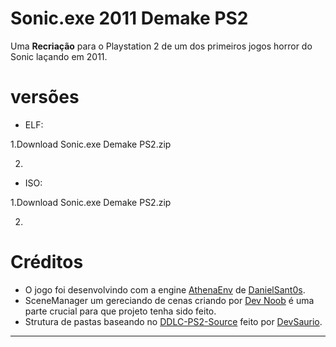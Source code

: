# **Sonic.exe 2011 Demake PS2**
Uma **Recriação** para o Playstation 2 de um dos primeiros jogos horror do Sonic laçando em 2011.

# **versões**
- ELF:

 1.Download Sonic.exe Demake PS2.zip

 2.
- ISO:

 1.Download Sonic.exe Demake PS2.zip

 2.

# **Créditos**
- O jogo foi desenvolvindo com a engine [AthenaEnv](https://github.com/DanielSant0s/AthenaEnv) de [DanielSant0s](https://github.com/DanielSant0s).
- SceneManager um gereciando de cenas criando por [Dev Noob](https://github.com/ps2devnoob) é uma parte crucial para que projeto tenha sido feito.
- Strutura de pastas baseando no [DDLC-PS2-Source](https://github.com/d3vsaurio/DDLC-PS2-Source) feito por [DevSaurio](https://github.com/d3vsaurio).
---